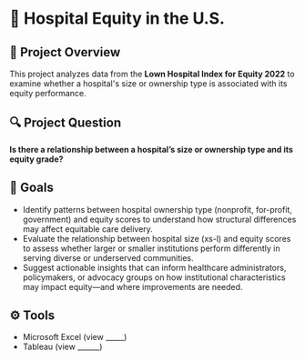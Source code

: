 # 🏥 Hospital Equity in the U.S.

## 📌 Project Overview
This project analyzes data from the **Lown Hospital Index for Equity 2022** to examine whether a hospital's size or ownership type is associated with its equity performance.

## 🔍 Project Question
**Is there a relationship between a hospital’s size or ownership type and its equity grade?**

## 🎯 Goals
- Identify patterns between hospital ownership type (nonprofit, for-profit, government) and equity scores to understand how structural differences may affect equitable care delivery.
- Evaluate the relationship between hospital size (xs-l) and equity scores to assess whether larger or smaller institutions perform differently in serving diverse or underserved communities.
- Suggest actionable insights that can inform healthcare administrators, policymakers, or advocacy groups on how institutional characteristics may impact equity—and where improvements are needed.

## ⚙️ Tools
- Microsoft Excel (view _____)
- Tableau (view ______)

